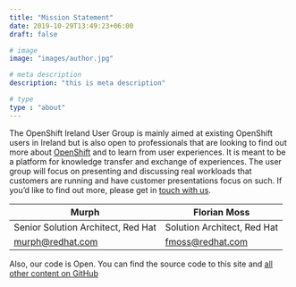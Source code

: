 ```yaml
---
title: "Mission Statement"
date: 2019-10-29T13:49:23+06:00
draft: false

# image
image: "images/author.jpg"

# meta description
description: "this is meta description"

# type
type : "about"
---
```


The OpenShift Ireland User Group is mainly aimed at existing 
OpenShift users in Ireland but is also open to professionals 
that are looking to find out more about [OpenShift](https://www.openshift.com/) and to learn 
from user experiences. It is meant to be a platform for 
knowledge transfer and exchange of experiences. The user group
will focus on presenting and discussing real workloads that 
customers are running and have customer presentations focus on 
such. If you’d like to find out more, please get in 
[touch with us](/contact).

Murph               | Florian Moss
---                         | --- 
Senior Solution Architect, Red Hat                   |  Solution Architect, Red Hat
murph@redhat.com | fmoss@redhat.com

Also, our code is Open. You can find the source code to this site and [all other content on GitHub](https://github.com/florianmoss/openshift-ireland)